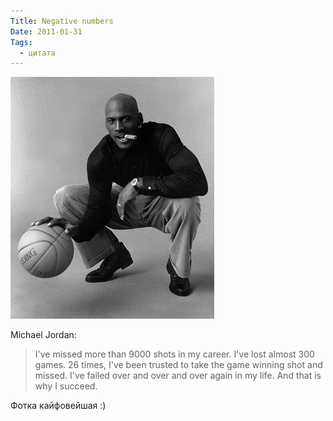 ```yaml
---
Title: Negative numbers
Date: 2011-01-31
Tags:
  - цитата
---
```


![Michael Jordan](images/michael-jordan.jpg)

Michael Jordan:
> I've missed more than 9000 shots in my career. I've lost almost 300 games. 26 times, I've been trusted to take the game winning shot and missed. I've failed over and over and over again in my life. And that is why I succeed.

Фотка кайфовейшая :)